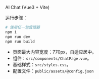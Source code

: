 AI Chat (Vue3 + Vite)

运行步骤：

```bash
# 使用任一包管理器
npm i
npm run dev
npm run build
```

- 页面最大内容宽度：770px，自适应居中。
- 组件：`src/components/ChatPage.vue`。
- 基础样式：`src/styles.css`。
- 配置文件：`public/assets/@config.json`
